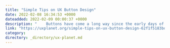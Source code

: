 ```yaml
---
title: "Simple Tips on UX Button Design"
date: 2022-02-08 16:34:53 +0000
dateadded: 2022-02-09 00:00:37 +0000
description: "    Buttons have come a long way since the early days of the world wide web. We’ve gone from buttons mimicking the Windows operating system…  Continue reading on UX Planet »  "
link: "https://uxplanet.org/simple-tips-on-ux-button-design-62f1f5183bdd?source=rss----819cc2aaeee0---4"
category:
directory: _directory/ux-planet.md
---
```


